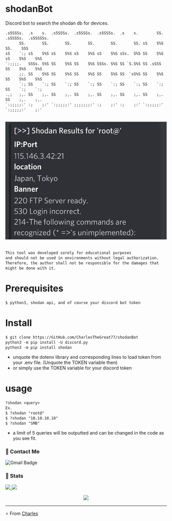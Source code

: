 # shodanBot
Discord bot to search the shodan db for devices. 

```                                                          .s5SSSs.                      
.s5SSSs.  .s    s.  .s5SSSs.  .s5SSSs.  .s5SSSs.  .s    s.        SS. .s5SSSs.  .s5SSSSs. 
      SS.       SS.       SS.       SS.       SS.       SS. sS    S%S       SS.    SSS    
sS    `:; sS    S%S sS    S%S sS    S%S sS    S%S sSs.  S%S SS    S%S sS    S%S    S%S    
`:;;;;.   SSSs. S%S SS    S%S SS    S%S SSSs. S%S SS `S.S%S SS .sSSS  SS    S%S    S%S    
      ;;. SS    S%S SS    S%S SS    S%S SS    S%S SS  `sS%S SS    S%S SS    S%S    S%S    
      `:; SS    `:; SS    `:; SS    `:; SS    `:; SS    `:; SS    `:; SS    `:;    `:;    
.,;   ;,. SS    ;,. SS    ;,. SS    ;,. SS    ;,. SS    ;,. SS    ;,. SS    ;,.    ;,.    
`:;;;;;:' :;    ;:' `:;;;;;:' ;;;;;;;:' :;    ;:' :;    ;:' `:;;;;;:' `:;;;;;:'    ;:'    
                                                                                          
```
![Screenshot](3CC8640C-D2E1-486E-B1D4-140163B7F45D.jpeg)

```

This tool was developed sorely for educational purposes 
and should not be used in environments without legal authorization. 
Therefore, the author shall not be responsible for the damages that might be done with it.

```

# Prerequisites

```
$ python3, shodan api, and of course your discord bot token
```

# Install
```
$ git clone https://GitHub.com/CharlesTheGreat77/shodanBot
python3 -m pip install -U discord.py
python3 -m pip install shodan

```
- unquote the dotenv library and corresponding lines to load token from your .env file. (Unquote the TOKEN variable then)
- or simply use the TOKEN variable for your discord token

# usage
```
?shodan <query>
Ex.
$ ?shodan "root@"
$ ?shodan "10.10.10.10"
$ ?shodan "SMB"
```

- a limit of 5 queries will be outputted and can be changed in the code as you see fit. 

### 💬 Contact Me 

![Gmail Badge](https://img.shields.io/badge/-doobthegoober@gmail.com-c14438?style=flat-square&logo=Gmail&logoColor=white)

### 🚦 Stats

<a href="https://github.com/CharlesTheGreat77">
  <img src="https://github-readme-stats.vercel.app/api?username=CharlesTheGreat77&show_icons=true&hide=commits" />
</a>
<a href="https://github.com/CharlesTheGreat77">
  <img src="https://github-readme-stats.vercel.app/api/top-langs/?username=CharlesTheGreat77&layout=compact" />
</a>

<p align="center"> 
  <img src="https://profile-counter.glitch.me/CharlesTheGreat77/count.svg" />
</p>

---
⭐️ From [Charles](https://github.com/CharlesTheGreat77)
